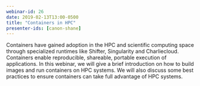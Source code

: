 ```yaml
---
webinar-id: 26
date: 2019-02-13T13:00-0500
title: "Containers in HPC"
presenter-ids: [canon-shane]
---
```

Containers have gained adoption in the HPC and scientific computing
space through specialized runtimes like Shifter, Singularity and
Charliecloud. Containers enable reproducible, shareable, portable
execution of applications. In this webinar, we will give a brief
introduction on how to build images and run containers on HPC
systems. We will also discuss some best practices to ensure containers
can take full advantage of HPC systems.
